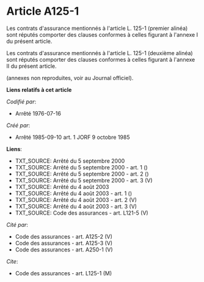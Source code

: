 # Article A125-1

Les contrats d'assurance mentionnés à l'article L. 125-1 (premier alinéa) sont réputés comporter des clauses conformes à
celles figurant à l'annexe I du présent article.

Les contrats d'assurance mentionnés à l'article L. 125-1 (deuxième alinéa) sont réputés comporter des clauses conformes à
celles figurant à l'annexe II du présent article.

(annexes non reproduites, voir au Journal officiel).

**Liens relatifs à cet article**

_Codifié par_:

  - Arrêté 1976-07-16

_Créé par_:

  - Arrêté 1985-09-10 art. 1 JORF 9 octobre 1985

**Liens**:

  - TXT_SOURCE: Arrêté du 5 septembre 2000
  - TXT_SOURCE: Arrêté du 5 septembre 2000 - art. 1 ()
  - TXT_SOURCE: Arrêté du 5 septembre 2000 - art. 2 ()
  - TXT_SOURCE: Arrêté du 5 septembre 2000 - art. 3 (V)
  - TXT_SOURCE: Arrêté du 4 août 2003
  - TXT_SOURCE: Arrêté du 4 août 2003 - art. 1 ()
  - TXT_SOURCE: Arrêté du 4 août 2003 - art. 2 (V)
  - TXT_SOURCE: Arrêté du 4 août 2003 - art. 3 (V)
  - TXT_SOURCE: Code des assurances - art. L121-5 (V)

_Cité par_:

  - Code des assurances - art. A125-2 (V)
  - Code des assurances - art. A125-3 (V)
  - Code des assurances - art. A250-1 (V)

_Cite_:

  - Code des assurances - art. L125-1 (M)
